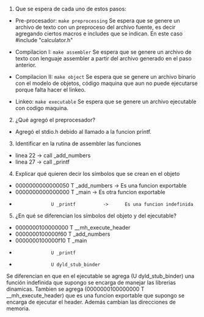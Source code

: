 1. Que se espera de cada uno de estos pasos: 

* Pre-procesador: `make preprocessing`
Se espera que se genere un archivo de texto con un preproceso del archivo fuente, 
es decir agregando ciertos macros e includes que se indican. En este caso #include "calculator.h"

* Compilacion I: `make assembler`
Se espera que se genere un archivo de texto con lenguaje assembler a partir del archivo generado
en el paso anterior.

* Compilacion II: `make object`
Se espera que se genere un archivo binario con el modelo de objetos, código maquina que aun
no puede ejecutarse porque falta hacer el linkeo.

* Linkeo: `make executable`
Se espera que se genere un archivo ejecutable con codigo maquina.

2. ¿Qué agregó el preprocesador?

* Agregó el stdio.h debido al llamado a la funcion printf.

3. Identificar en la rutina de assembler las funciones

* linea 22 -> call	_add_numbers
* linea 27 -> call	_printf

4. Explicar qué quieren decir los símbolos que se crean en el objeto

* 0000000000000050 T _add_numbers     ->      Es una funcion exportable
* 0000000000000000 T _main            ->      Es otra funcion exportable
*                  U _printf          ->      Es una funcion indefinida

5. ¿En qué se diferencian los símbolos del objeto y del ejecutable?

* 0000000100000000 T __mh_execute_header
* 0000000100000f60 T _add_numbers
* 0000000100000f10 T _main
*                  U _printf
*                  U dyld_stub_binder

Se diferencian en que en el ejecutable se agrega (U dyld_stub_binder) una función indefinida
que supongo se encarga de manejar las librerias dinamicas.
Tambien se agrega (0000000100000000 T __mh_execute_header) que es una funcion exportable que 
supongo se encarga de ejecutar el header.
Además cambian las direcciones  de memoria.